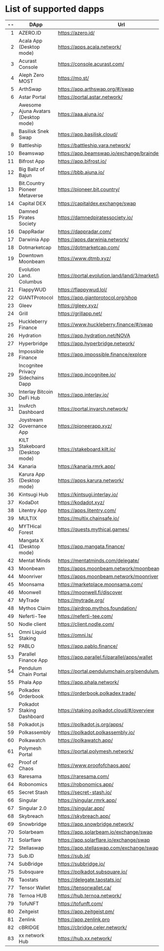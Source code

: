 
# List of supported dapps
| --  |                 DApp                 |                         Url                         |           Tags           |
| --: | ------------------------------------ | --------------------------------------------------- | ------------------------ |
|   1 | AZERO.ID                             | https://azero.id/                                   | utilities                |
|   2 | Acala App (Desktop mode)             | https://apps.acala.network/                         | bridge,dex,staking       |
|   3 | Acurast Console                      | https://console.acurast.com/                        | utilities                |
|   4 | Aleph Zero MOST                      | https://mo.st/                                      | bridge,dex,staking       |
|   5 | ArthSwap                             | https://app.arthswap.org/#/swap                     | dex,staking,evm          |
|   6 | Astar Portal                         | https://portal.astar.network/                       | bridge,staking,evm       |
|   7 | Awesome Ajuna Avatars (Desktop mode) | https://aaa.ajuna.io/                               | nft,gaming               |
|   8 | Basilisk Snek Swap                   | https://app.basilisk.cloud/                         | bridge,dex               |
|   9 | Battleship                           | https://battleship.vara.network/                    | gaming                   |
|  10 | Beamswap                             | https://app.beamswap.io/exchange/braindex           | bridge,dex,staking,evm   |
|  11 | Bifrost App                          | https://app.bifrost.io/                             | staking                  |
|  12 | Big Ballz of Bajun                   | https://bbb.ajuna.io/                               | nft,gaming               |
|  13 | Bit.Country Pioneer Metaverse        | https://pioneer.bit.country/                        | nft,staking,gaming       |
|  14 | Capital DEX                          | https://capitaldex.exchange/swap                    | dex,staking,evm          |
|  15 | Damned Pirates Society               | https://damnedpiratessociety.io/                    | nft,evm,gaming           |
|  16 | DappRadar                            | https://dappradar.com/                              | social                   |
|  17 | Darwinia App                         | https://apps.darwinia.network/                      | staking                  |
|  18 | Dotmarketcap                         | https://dotmarketcap.com/                           | social                   |
|  19 | Downtown Moonbeam                    | https://www.dtmb.xyz/                               | evm,social               |
|  20 | Evolution Land. Columbus             | https://portal.evolution.land/land/3/market/land    | nft,evm,gaming           |
|  21 | FlappyWUD                            | https://flappywud.lol/                              | gaming                   |
|  22 | GIANTProtocol                        | https://app.giantprotocol.org/shop                  | utilities                |
|  23 | Gleev                                | https://gleev.xyz/                                  | social                   |
|  24 | Grill                                | https://grillapp.net/                               | social                   |
|  25 | Huckleberry Finance                  | https://www.huckleberry.finance/#/swap              | bridge,dex,staking,evm   |
|  26 | Hydration                            | https://app.hydration.net/NOVA                      | bridge,dex               |
|  27 | Hyperbridge                          | https://app.hyperbridge.network/                    | bridge                   |
|  28 | Impossible Finance                   | https://app.impossible.finance/explore              | dex,evm                  |
|  29 | Incognitee Privacy Sidechains Dapp   | https://app.incognitee.io/                          | utilities                |
|  30 | Interlay Bitcoin DeFi Hub            | https://app.interlay.io/                            | bridge,staking,dex       |
|  31 | InvArch Dashboard                    | https://portal.invarch.network/                     | governance               |
|  32 | Joystream Governance App             | https://pioneerapp.xyz/                             | governance               |
|  33 | KILT Stakeboard (Desktop mode)       | https://stakeboard.kilt.io/                         | staking                  |
|  34 | Kanaria                              | https://kanaria.rmrk.app/                           | nft                      |
|  35 | Karura App (Desktop mode)            | https://apps.karura.network/                        | bridge,dex,staking       |
|  36 | Kintsugi Hub                         | https://kintsugi.interlay.io/                       | bridge,staking           |
|  37 | KodaDot                              | https://kodadot.xyz/                                | nft                      |
|  38 | Litentry App                         | https://apps.litentry.com/                          | bridge,evm               |
|  39 | MULTIX                               | https://multix.chainsafe.io/                        | utilities                |
|  40 | MYTHical Forest                      | https://quests.mythical.games/                      | gaming,nft               |
|  41 | Mangata X (Desktop mode)             | https://app.mangata.finance/                        | bridge                   |
|  42 | Mentat Minds                         | https://mentatminds.com/delegate/                   | staking                  |
|  43 | Moonbeam                             | https://apps.moonbeam.network/moonbeam              | bridge,staking,evm       |
|  44 | Moonriver                            | https://apps.moonbeam.network/moonriver             | bridge,staking,evm       |
|  45 | Moonsama                             | https://marketplace.moonsama.com/                   | nft,evm                  |
|  46 | Moonwell                             | https://moonwell.fi/discover                        | bridge,staking,evm       |
|  47 | MyTrade                              | https://mytrade.org/                                | dex,staking,evm          |
|  48 | Mythos Claim                         | https://airdrop.mythos.foundation/                  | utilities                |
|  49 | Neferti-Tee                          | https://neferti-tee.com/                            | utilities,staking        |
|  50 | Nodle client                         | https://client.nodle.com/                           | utilities                |
|  51 | Omni Liquid Staking                  | https://omni.ls/                                    | staking                  |
|  52 | PABLO                                | https://app.pablo.finance/                          | dex                      |
|  53 | Parallel Finance App                 | https://app.parallel.fi/parallel/apps/wallet        | bridge,dex               |
|  54 | Pendulum Chain Portal                | https://portal.pendulumchain.org/pendulum/dashboard | utilities,staking        |
|  55 | Phala App                            | https://app.phala.network/                          | staking                  |
|  56 | Polkadex Orderbook                   | https://orderbook.polkadex.trade/                   | dex,utilities            |
|  57 | Polkadot Staking Dashboard           | https://staking.polkadot.cloud/#/overview           | staking,utilities        |
|  58 | Polkadot.js                          | https://polkadot.js.org/apps/                       | utilities                |
|  59 | Polkassembly                         | https://polkadot.polkassembly.io/                   | governance               |
|  60 | Polkawatch                           | https://polkawatch.app/                             | staking                  |
|  61 | Polymesh Portal                      | https://portal.polymesh.network/                    | utilities,staking,nft    |
|  62 | Proof of Chaos                       | https://www.proofofchaos.app/                       | nft,governance           |
|  63 | Raresama                             | https://raresama.com/                               | nft                      |
|  64 | Robonomics                           | https://robonomics.app/                             | utilities                |
|  65 | Secret Stash                         | https://secret-stash.io/                            | nft,utilities            |
|  66 | Singular                             | https://singular.rmrk.app/                          | nft                      |
|  67 | Singular 2.0                         | https://singular.app/                               | nft                      |
|  68 | Skybreach                            | https://skybreach.app/                              | nft,evm,gaming           |
|  69 | Snowbridge                           | https://app.snowbridge.network/                     | bridge                   |
|  70 | Solarbeam                            | https://app.solarbeam.io/exchange/swap              | bridge,dex,staking,evm   |
|  71 | Solarflare                           | https://app.solarflare.io/exchange/swap             | bridge,dex,staking,evm   |
|  72 | Stellaswap                           | https://app.stellaswap.com/exchange/swap            | bridge,dex,staking,evm   |
|  73 | Sub.ID                               | https://sub.id/                                     | utilities                |
|  74 | SubBridge                            | https://subbridge.io/                               | bridge,evm               |
|  75 | Subsquare                            | https://polkadot.subsquare.io/                      | governance               |
|  76 | Taostats                             | https://delegate.taostats.io/                       | staking                  |
|  77 | Tensor Wallet                        | https://tensorwallet.ca/                            | utilities,staking        |
|  78 | Ternoa HUB                           | https://hub.ternoa.network/                         | staking                  |
|  79 | TofuNFT                              | https://tofunft.com/                                | nft,evm                  |
|  80 | Zeitgeist                            | https://app.zeitgeist.pm/                           | utilities                |
|  81 | Zenlink                              | https://app.zenlink.pro                             | dex,staking              |
|  82 | cBRIDGE                              | https://cbridge.celer.network/                      | dex,evm,nft              |
|  83 | xx network Hub                       | https://hub.xx.network/                             | social,staking,utilities |

